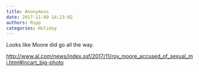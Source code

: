 ```yaml
---
title: Anonymous
date: 2017-11-09 14:23:02
authors: Ripp
categories: Holiday
---
```


 Looks like Moore did go all the way.

http://www.al.com/news/index.ssf/2017/11/roy_moore_accused_of_sexual_mi.html#incart_big-photo